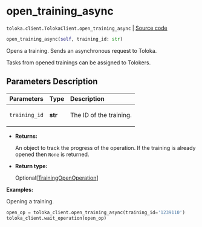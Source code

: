 # open_training_async
`toloka.client.TolokaClient.open_training_async` | [Source code](https://github.com/Toloka/toloka-kit/blob/v1.2.2/src/client/__init__.py#L2176)

```python
open_training_async(self, training_id: str)
```

Opens a training. Sends an asynchronous request to Toloka.


Tasks from opened trainings can be assigned to Tolokers.

## Parameters Description

| Parameters | Type | Description |
| :----------| :----| :-----------|
`training_id`|**str**|<p>The ID of the training.</p>

* **Returns:**

  An object to track the progress of the operation.
If the training is already opened then `None` is returned.

* **Return type:**

  Optional\[[TrainingOpenOperation](toloka.client.operations.TrainingOpenOperation.md)\]

**Examples:**

Opening a training.

```python
open_op = toloka_client.open_training_async(training_id='1239110')
toloka_client.wait_operation(open_op)
```
